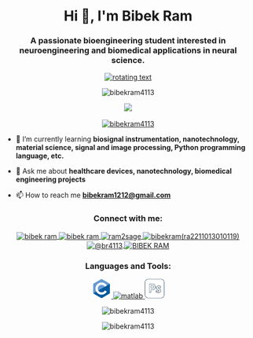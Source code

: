 <h1 align="center">Hi 👋, I'm Bibek Ram</h1>
<h3 align="center">A passionate bioengineering student interested in neuroengineering and biomedical applications in neural science.</h3>

<p align="center">
  <a href="https://github.com/bibekram4113">
    <img src="https://readme-typing-svg.herokuapp.com?font=Roboto&color=%2336BCF7&size=25&center=true&vCenter=true&width=500&height=60&lines=Biomedical+Engineering;Neuroengineering;Nanotechnology;Signal+Processing;Python+Programming;Welcome+to+my+profile!" alt="rotating text">
  </a>
</p>

<p align="center">
  <img src="https://komarev.com/ghpvc/?username=bibekram4113&label=Profile%20views&color=0e75b6&style=flat" alt="bibekram4113" />
</p>

<div align="center">
  <img src="https://media.giphy.com/media/hvRJCLFzcasrR4ia7z/giphy.gif" width="100"/>
</div>

<p align="center">
  <a href="https://github.com/ryo-ma/github-profile-trophy">
    <img src="https://github-profile-trophy.vercel.app/?username=bibekram4113&theme=onedark" alt="bibekram4113" />
  </a>
</p>

- 🌱 I’m currently learning **biosignal instrumentation, nanotechnology, material science, signal and image processing, Python programming language, etc.**

- 💬 Ask me about **healthcare devices, nanotechnology, biomedical engineering projects**

- 📫 How to reach me **bibekram1212@gmail.com**

<h3 align="center">Connect with me:</h3>
<p align="center">
  <a href="https://linkedin.com/in/bibek ram" target="blank">
    <img align="center" src="https://raw.githubusercontent.com/rahuldkjain/github-profile-readme-generator/master/src/images/icons/Social/linked-in-alt.svg" alt="bibek ram" height="30" width="40" />
  </a>
  <a href="https://fb.com/bibek ram" target="blank">
    <img align="center" src="https://raw.githubusercontent.com/rahuldkjain/github-profile-readme-generator/master/src/images/icons/Social/facebook.svg" alt="bibek ram" height="30" width="40" />
  </a>
  <a href="https://instagram.com/ram2sage" target="blank">
    <img align="center" src="https://raw.githubusercontent.com/rahuldkjain/github-profile-readme-generator/master/src/images/icons/Social/instagram.svg" alt="ram2sage" height="30" width="40" />
  </a>
  <a href="https://www.hackerrank.com/bibekram(ra2211013010119)" target="blank">
    <img align="center" src="https://raw.githubusercontent.com/rahuldkjain/github-profile-readme-generator/master/src/images/icons/Social/hackerrank.svg" alt="bibekram(ra2211013010119)" height="30" width="40" />
  </a>
  <a href="https://www.hackerearth.com/@br4113" target="blank">
    <img align="center" src="https://raw.githubusercontent.com/rahuldkjain/github-profile-readme-generator/master/src/images/icons/Social/hackerearth.svg" alt="@br4113" height="30" width="40" />
  </a>
  <a href="https://discord.gg/BIBEK RAM" target="blank">
    <img align="center" src="https://raw.githubusercontent.com/rahuldkjain/github-profile-readme-generator/master/src/images/icons/Social/discord.svg" alt="BIBEK RAM" height="30" width="40" />
  </a>
</p>

<h3 align="center">Languages and Tools:</h3>
<p align="center">
  <a href="https://www.cprogramming.com/" target="_blank" rel="noreferrer">
    <img src="https://raw.githubusercontent.com/devicons/devicon/master/icons/c/c-original.svg" alt="c" width="40" height="40"/>
  </a>
  <a href="https://www.mathworks.com/" target="_blank" rel="noreferrer">
    <img src="https://upload.wikimedia.org/wikipedia/commons/2/21/Matlab_Logo.png" alt="matlab" width="40" height="40"/>
  </a>
  <a href="https://www.photoshop.com/en" target="_blank" rel="noreferrer">
    <img src="https://raw.githubusercontent.com/devicons/devicon/master/icons/photoshop/photoshop-line.svg" alt="photoshop" width="40" height="40"/>
  </a>
</p>

<p align="center">
  <img src="https://github-readme-stats.vercel.app/api?username=bibekram4113&show_icons=true&theme=radical" alt="bibekram4113" />
</p>

<p align="center">
  <img src="https://github-readme-streak-stats.herokuapp.com/?user=bibekram4113&theme=dark" alt="bibekram4113" />
</p>
